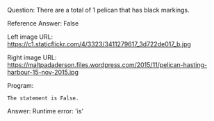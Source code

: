 Question: There are a total of 1 pelican that has black markings.

Reference Answer: False

Left image URL: https://c1.staticflickr.com/4/3323/3411279617_3d722de017_b.jpg

Right image URL: https://maltpadaderson.files.wordpress.com/2015/11/pelican-hasting-harbour-15-nov-2015.jpg

Program:

```
The statement is False.
```
Answer: Runtime error: 'is'

